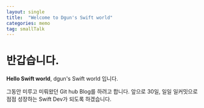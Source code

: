 ```yaml
---
layout: single
title:  "Welcome to Dgun's Swift world"
categories: memo
tag: smallTalk
---
```


# 반갑습니다.

**Hello Swift world**, dgun's Swift world 입니다.

그동안 미루고 미뤄왔던 Git hub Blog를 하려고 합니다.
앞으로 30일, 일일 일커밋으로 점점 성장하는 Swift Dev가 되도록 하겠습니다.
